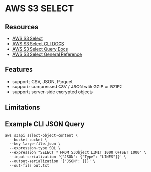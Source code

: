 # AWS S3 SELECT

## Resources

- [AWS S3 Select](https://docs.aws.amazon.com/AmazonS3/latest/userguide/selecting-content-from-objects.html)
- [AWS S3 Select CLI DOCS](https://docs.aws.amazon.com/cli/latest/reference/s3api/select-object-content.html)
- [AWS S3 Select Query Docs](https://docs.aws.amazon.com/AmazonS3/latest/dev/s3-glacier-select-sql-reference-select.html)
- [AWS S3 Select General Reference](https://docs.aws.amazon.com/AmazonS3/latest/API/API_SelectObjectContent.html)

## Features

- supports CSV, JSON, Parquet
- supports compressed CSV / JSON with GZIP or BZIP2
- supports server-side encrypted objects

## Limitations

## Example CLI JSON Query

```console
aws s3api select-object-content \
  --bucket bucket \
  --key large-file.json \
  --expression-type SQL \
  --expression "SELECT * FROM S3Object LIMIT 1000 OFFSET 1000" \
  --input-serialization '{"JSON": {"Type": "LINES"}}' \
  --output-serialization '{"JSON": {}}' \
  --out-file out.txt
```
